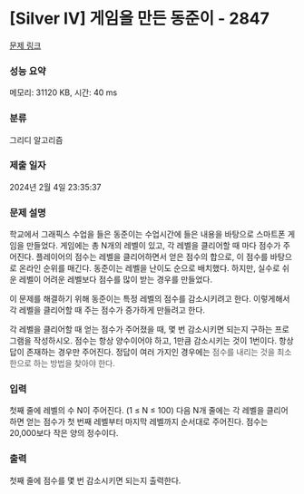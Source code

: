 # [Silver IV] 게임을 만든 동준이 - 2847 

[문제 링크](https://www.acmicpc.net/problem/2847) 

### 성능 요약

메모리: 31120 KB, 시간: 40 ms

### 분류

그리디 알고리즘

### 제출 일자

2024년 2월 4일 23:35:37

### 문제 설명

<p>학교에서 그래픽스 수업을 들은 동준이는 수업시간에 들은 내용을 바탕으로 스마트폰 게임을 만들었다. 게임에는 총 N개의 레벨이 있고, 각 레벨을 클리어할 때 마다 점수가 주어진다. 플레이어의 점수는 레벨을 클리어하면서 얻은 점수의 합으로, 이 점수를 바탕으로 온라인 순위를 매긴다. 동준이는 레벨을 난이도 순으로 배치했다. 하지만, 실수로 쉬운 레벨이 어려운 레벨보다 점수를 많이 받는 경우를 만들었다.</p>

<p>이 문제를 해결하기 위해 동준이는 특정 레벨의 점수를 감소시키려고 한다. 이렇게해서 각 레벨을 클리어할 때 주는 점수가 증가하게 만들려고 한다.</p>

<p>각 레벨을 클리어할 때 얻는 점수가 주어졌을 때, 몇 번 감소시키면 되는지 구하는 프로그램을 작성하시오. 점수는 항상 양수이어야 하고, 1만큼 감소시키는 것이 1번이다. 항상 답이 존재하는 경우만 주어진다. 정답이 여러 가지인 경우에는 <span style="color:rgb(85, 85, 85); font-family:open sans,helvetica neue,helvetica,arial,apple sd gothic neo,noto sans cjk kr,noto sans kr,나눔바른고딕,나눔고딕,nanumgothic,맑은고딕,malgun gothic,nanum gothic,sans-serif">점수를 내리는 것을 최소한으로 하는 방법을 찾아야 한다.</span></p>

### 입력 

 <p>첫째 줄에 레벨의 수 N이 주어진다. (1 ≤ N ≤ 100) 다음 N개 줄에는 각 레벨을 클리어하면 얻는 점수가 첫 번째 레벨부터 마지막 레벨까지 순서대로 주어진다. 점수는 20,000보다 작은 양의 정수이다.</p>

### 출력 

 <p>첫째 줄에 점수를 몇 번 감소시키면 되는지 출력한다.</p>

